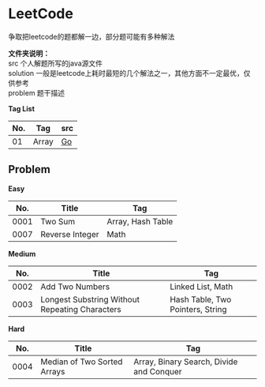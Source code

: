 # LeetCode

争取把leetcode的题都解一边，部分题可能有多种解法

**文件夹说明：**  
src	个人解题所写的java源文件  
solution	一般是leetcode上耗时最短的几个解法之一，其他方面不一定最优，仅供参考  
problem	题干描述  

**Tag List**  

| No. | Tag | src |  
| ---- | ----- | ---- |
| 01 | Array | [Go](https://github.com/Apollo4634/LeetCode/tree/master/src/array) |

## Problem  
**Easy**  

| No.  | Title | Tag  |  
| ---- | ----- | ---- |  
| 0001 | Two Sum | Array, Hash Table |  
| 0007 | Reverse Integer | Math |  

**Medium**  

| No.  | Title | Tag  |  
| ---- | ----- | ---- |  
| 0002 | Add Two Numbers | Linked List, Math |  
| 0003 | Longest Substring Without Repeating Characters | Hash Table, Two Pointers, String |  

**Hard**  

| No.  | Title | Tag  |  
| ---- | ----- | ---- |  
| 0004 | Median of Two Sorted Arrays | Array, Binary Search, Divide and Conquer |  

